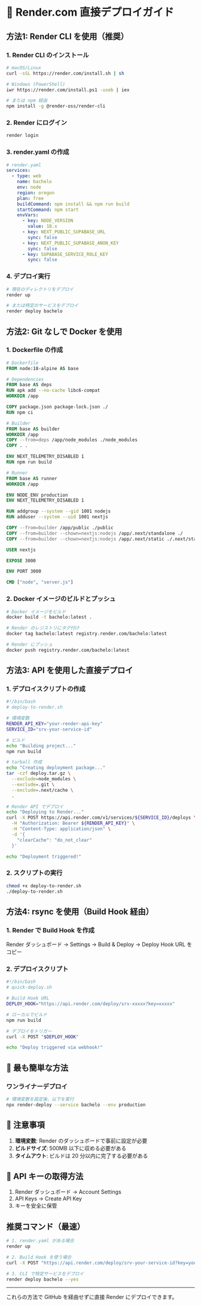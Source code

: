 # 🚀 Render.com 直接デプロイガイド

## 方法1: Render CLI を使用（推奨）

### 1. Render CLI のインストール

```bash
# macOS/Linux
curl -sSL https://render.com/install.sh | sh

# Windows (PowerShell)
iwr https://render.com/install.ps1 -useb | iex

# または npm 経由
npm install -g @render-oss/render-cli
```

### 2. Render にログイン

```bash
render login
```

### 3. render.yaml の作成

```yaml
# render.yaml
services:
  - type: web
    name: bachelo
    env: node
    region: oregon
    plan: free
    buildCommand: npm install && npm run build
    startCommand: npm start
    envVars:
      - key: NODE_VERSION
        value: 18.x
      - key: NEXT_PUBLIC_SUPABASE_URL
        sync: false
      - key: NEXT_PUBLIC_SUPABASE_ANON_KEY
        sync: false
      - key: SUPABASE_SERVICE_ROLE_KEY
        sync: false
```

### 4. デプロイ実行

```bash
# 現在のディレクトリをデプロイ
render up

# または特定のサービスをデプロイ
render deploy bachelo
```

## 方法2: Git なしで Docker を使用

### 1. Dockerfile の作成

```dockerfile
# Dockerfile
FROM node:18-alpine AS base

# Dependencies
FROM base AS deps
RUN apk add --no-cache libc6-compat
WORKDIR /app

COPY package.json package-lock.json ./
RUN npm ci

# Builder
FROM base AS builder
WORKDIR /app
COPY --from=deps /app/node_modules ./node_modules
COPY . .

ENV NEXT_TELEMETRY_DISABLED 1
RUN npm run build

# Runner
FROM base AS runner
WORKDIR /app

ENV NODE_ENV production
ENV NEXT_TELEMETRY_DISABLED 1

RUN addgroup --system --gid 1001 nodejs
RUN adduser --system --uid 1001 nextjs

COPY --from=builder /app/public ./public
COPY --from=builder --chown=nextjs:nodejs /app/.next/standalone ./
COPY --from=builder --chown=nextjs:nodejs /app/.next/static ./.next/static

USER nextjs

EXPOSE 3000

ENV PORT 3000

CMD ["node", "server.js"]
```

### 2. Docker イメージのビルドとプッシュ

```bash
# Docker イメージをビルド
docker build -t bachelo:latest .

# Render のレジストリにタグ付け
docker tag bachelo:latest registry.render.com/bachelo:latest

# Render にプッシュ
docker push registry.render.com/bachelo:latest
```

## 方法3: API を使用した直接デプロイ

### 1. デプロイスクリプトの作成

```bash
#!/bin/bash
# deploy-to-render.sh

# 環境変数
RENDER_API_KEY="your-render-api-key"
SERVICE_ID="srv-your-service-id"

# ビルド
echo "Building project..."
npm run build

# tarball 作成
echo "Creating deployment package..."
tar -czf deploy.tar.gz \
  --exclude=node_modules \
  --exclude=.git \
  --exclude=.next/cache \
  .

# Render API でデプロイ
echo "Deploying to Render..."
curl -X POST https://api.render.com/v1/services/${SERVICE_ID}/deploys \
  -H "Authorization: Bearer ${RENDER_API_KEY}" \
  -H "Content-Type: application/json" \
  -d '{
    "clearCache": "do_not_clear"
  }'

echo "Deployment triggered!"
```

### 2. スクリプトの実行

```bash
chmod +x deploy-to-render.sh
./deploy-to-render.sh
```

## 方法4: rsync を使用（Build Hook 経由）

### 1. Render で Build Hook を作成
Render ダッシュボード → Settings → Build & Deploy → Deploy Hook URL をコピー

### 2. デプロイスクリプト

```bash
#!/bin/bash
# quick-deploy.sh

# Build Hook URL
DEPLOY_HOOK="https://api.render.com/deploy/srv-xxxxx?key=xxxxx"

# ローカルでビルド
npm run build

# デプロイをトリガー
curl -X POST "$DEPLOY_HOOK"

echo "Deploy triggered via webhook!"
```

## 🎯 最も簡単な方法

### ワンライナーデプロイ

```bash
# 環境変数を設定後、以下を実行
npx render-deploy --service bachelo --env production
```

## 📝 注意事項

1. **環境変数**: Render のダッシュボードで事前に設定が必要
2. **ビルドサイズ**: 500MB 以下に収める必要がある
3. **タイムアウト**: ビルドは 20 分以内に完了する必要がある

## 🔑 API キーの取得方法

1. Render ダッシュボード → Account Settings
2. API Keys → Create API Key
3. キーを安全に保管

## 推奨コマンド（最速）

```bash
# 1. render.yaml がある場合
render up

# 2. Build Hook を使う場合
curl -X POST "https://api.render.com/deploy/srv-your-service-id?key=your-deploy-key"

# 3. CLI で特定サービスをデプロイ
render deploy bachelo --yes
```

---

これらの方法で GitHub を経由せずに直接 Render にデプロイできます。